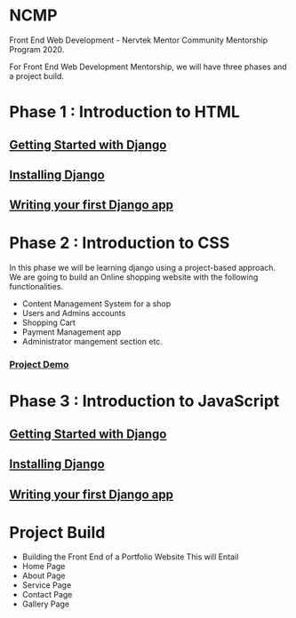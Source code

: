 # NCMP
 Front End Web Development - Nervtek Mentor Community Mentorship Program 2020.
 
For Front End Web Development Mentorship, we will have three phases and a project build. 
# Phase 1 : Introduction to HTML
## [Getting Started with Django](https://docs.djangoproject.com/en/3.1/intro/)
## [Installing Django](https://docs.djangoproject.com/en/3.1/intro/install/)
## [Writing your first Django app](https://docs.djangoproject.com/en/3.1/intro/tutorial01/)

# Phase 2 : Introduction to CSS
In this phase we will be learning django using a project-based approach. We are going to build an Online shopping website with the following functionalities.
- Content Management System for a shop
- Users and Admins accounts
- Shopping Cart
- Payment Management app
- Administrator mangement section etc.
### [ Project Demo ](https://itzomen.pythonanywhere.com/)

# Phase 3 : Introduction to JavaScript 
## [Getting Started with Django](https://docs.djangoproject.com/en/3.1/intro/)
## [Installing Django](https://docs.djangoproject.com/en/3.1/intro/install/)
## [Writing your first Django app](https://docs.djangoproject.com/en/3.1/intro/tutorial01/)

# Project Build
- Building the Front End of a Portfolio Website
This will Entail
- Home Page
- About Page
- Service Page
- Contact Page
- Gallery Page
